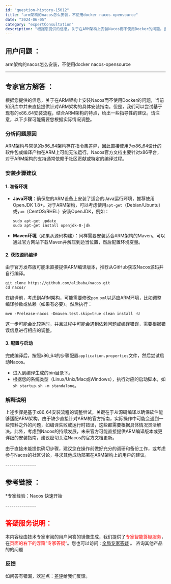 ```yaml
---
id: "question-history-15012"
title: "arm架构的nacos怎么安装，不使用docker nacos-opensource"
date: "2024-06-05"
category: "expertConsultation"
description: "根据您提供的信息，关于在ARM架构上安装Nacos而不使用Docker的问题，当前知识库中并未直接提供针对ARM架构的具体安装指南。但是，我们可以尝试基于现有的x86_64安装流程，结合ARM架构的特点，给出一些指导性的建议。请注意，以下步骤可能需要您根据实际情况调整。### 分析问题原因ARM架构"
---
```


## 用户问题 ： 
 arm架构的nacos怎么安装，不使用docker nacos-opensource 

---------------
## 专家官方解答 ：

根据您提供的信息，关于在ARM架构上安装Nacos而不使用Docker的问题，当前知识库中并未直接提供针对ARM架构的具体安装指南。但是，我们可以尝试基于现有的x86_64安装流程，结合ARM架构的特点，给出一些指导性的建议。请注意，以下步骤可能需要您根据实际情况调整。

### 分析问题原因
ARM架构与常见的x86_64架构存在指令集差异，因此直接使用为x86_64设计的软件包或编译产物在ARM上可能无法运行。Nacos官方文档主要针对x86平台，对于ARM架构的支持通常依赖于社区贡献或特定的编译过程。

### 安装步骤建议

#### 1. 准备环境
- **Java环境**：确保您的ARM设备上安装了适合的Java运行环境，推荐使用OpenJDK 1.8+。对于ARM架构，可以考虑使用`apt-get`（Debian/Ubuntu）或`yum`（CentOS/RHEL）安装OpenJDK，例如：
  ```shell
  sudo apt-get update
  sudo apt-get install openjdk-8-jdk
  ```
  
- **Maven环境**（如果从源码构建）：同样需要安装适合ARM架构的Maven。可以通过官方网站下载Maven并解压到适当位置，然后配置环境变量。

#### 2. 获取源码编译
由于官方发布版可能未直接提供ARM编译版本，推荐从GitHub获取Nacos源码并自行编译。

```shell
git clone https://github.com/alibaba/nacos.git
cd nacos/
```

在编译前，考虑到ARM架构，可能需要修改`pom.xml`以适应ARM环境，比如调整编译参数或依赖（如果有必要）。然后执行：

```shell
mvn -Prelease-nacos -Dmaven.test.skip=true clean install -U
```

这一步可能会比较耗时，并且过程中可能会遇到依赖问题或编译错误，需要根据错误信息进行相应的调整。

#### 3. 配置与启动
完成编译后，按照x86_64的步骤配置`application.properties`文件，然后尝试启动Nacos。

- 进入到编译生成的bin目录下。
- 根据您的系统类型（Linux/Unix/Mac或Windows），执行对应的启动脚本，如`sh startup.sh -m standalone`。

### 解释说明
上述步骤是基于x86_64安装流程的调整尝试，关键在于从源码编译以确保软件能够适配ARM架构。由于缺少直接针对ARM的官方指南，实际操作中可能会遇到一些预料之外的问题，如编译失败或运行时错误，这些都需要根据具体情况灵活解决。此外，考虑到Nacos的持续发展，未来官方可能直接提供ARM编译版本或更详细的安装指南，建议密切关注Nacos的官方文档更新。

由于直接未能提供确切步骤，建议您在操作前做好充分的调研和备份工作，或考虑参与Nacos的社区讨论，寻求其他成功部署在ARM架构上的用户的建议。


<font color="#949494">---------------</font> 


## 参考链接 ：

*专家经验：Nacos 快速开始 


 <font color="#949494">---------------</font> 
 


## <font color="#FF0000">答疑服务说明：</font> 

本内容经由技术专家审阅的用户问答的镜像生成，我们提供了<font color="#FF0000">专家智能答疑服务</font>，在<font color="#FF0000">页面的右下的浮窗”专家答疑“</font>。您也可以访问 : [全局专家答疑](https://answer.opensource.alibaba.com/docs/intro) 。 咨询其他产品的的问题

### 反馈
如问答有错漏，欢迎点：[差评](https://ai.nacos.io/user/feedbackByEnhancerGradePOJOID?enhancerGradePOJOId=15065)给我们反馈。
